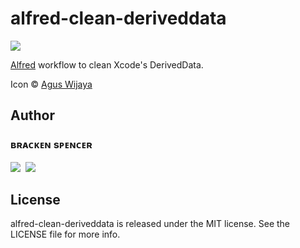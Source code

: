 alfred-clean-deriveddata
========================
[![](https://img.shields.io/badge/Maintained-No-red.svg)]()

[Alfred](http://www.alfredapp.com/) workflow to clean Xcode's DerivedData.

Icon © [Agus Wijaya](http://www.aguswijaya.com)

## Author

### **ʙʀᴀᴄᴋᴇɴ sᴘᴇɴᴄᴇʀ**<br />
[![](https://cdn3.iconfinder.com/data/icons/free-social-icons/67/github_square_black-48.png)](http://github.com/brackendev/)
&nbsp;[![](https://cdn3.iconfinder.com/data/icons/free-social-icons/67/linkedin_square_black-48.png)](https://www.linkedin.com/in/brackenspencer/)

## License

alfred-clean-deriveddata is released under the MIT license. See the LICENSE file for more info.
